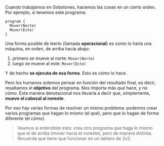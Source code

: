 Cuando trabajamos en Gobstones, hacemos las cosas en un cierto orden. Por ejemplo, si tenemos este programa:

```gobstones
program {
  Mover(Norte)
  Mover(Este)
}
```

Una forma posible de leerlo (llamada **operacional**) es como lo haría una máquina, en orden, de arriba hacia abajo:

1. primero se mueve al norte: `Mover(Norte)`
1. luego se mueve al este: `Mover(Este)`

Y de hecho **se ejecuta de esa forma**. Esto es _cómo_ lo hace.

Pero los humanos solemos pensar en función del resultado final, es decir, resaltamos el **objetivo** del programa. Nos importa más _qué_ hace, y no _cómo_. Esta manera denotacional nos llevaría a decir que, simplemente, **mueve el cabezal al noreste**.

Por eso hay varias formas de resolver un mismo problema: podemos crear varios programas que hagan lo mismo (el _qué_), pero que lo hagan de forma diferente (el _cómo_).

> Veamos si entendiste esto: crea otro programa que haga lo mismo que el de arriba (mover hacia el noreste), pero de manera distinta. Recuerda que tiene que funcionar en un tablero de 2x2.
